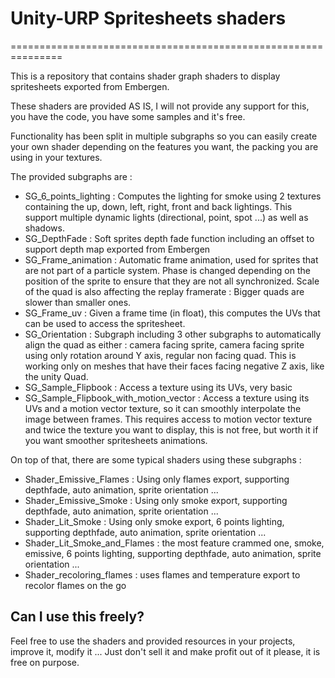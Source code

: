 # Unity-URP Spritesheets shaders
===============================================================

This is a repository that contains shader graph shaders to display spritesheets exported from Embergen.

These shaders are provided AS IS, I will not provide any support for this, you have the code, you have some samples and it's free.

Functionality has been split in multiple subgraphs so you can easily create your own shader depending on the features you want, the packing you are using in your textures. 

The provided subgraphs are : 
- SG_6_points_lighting : Computes the lighting for smoke using 2 textures containing the up, down, left, right, front and back lightings. This support multiple dynamic lights (directional, point, spot ...) as well as shadows.
- SG_DepthFade : Soft sprites depth fade function including an offset to support depth map exported from Embergen 
- SG_Frame_animation : Automatic frame animation, used for sprites that are not part of a particle system. Phase is changed depending on the position of the sprite to ensure that they are not all synchronized. Scale of the quad is also affecting the replay framerate : Bigger quads are slower than smaller ones. 
- SG_Frame_uv : Given a frame time (in float), this computes the UVs that can be used to access the spritesheet.
- SG_Orientation : Subgraph including 3 other subgraphs to automatically align the quad as either : camera facing sprite, camera facing sprite using only rotation around Y axis, regular non facing quad. This is working only on meshes that have their faces facing negative Z axis, like the unity Quad.
- SG_Sample_Flipbook : Access a texture using its UVs, very basic
- SG_Sample_Flipbook_with_motion_vector : Access a texture using its UVs and a motion vector texture, so it can smoothly interpolate the image between frames. This requires access to motion vector texture and twice the texture you want to display, this is not free, but worth it if you want smoother spritesheets animations. 

On top of that, there are some typical shaders using these subgraphs : 
- Shader_Emissive_Flames : Using only flames export, supporting depthfade, auto animation, sprite orientation ...
- Shader_Emissive_Smoke : Using only smoke export, supporting depthfade, auto animation, sprite orientation ...
- Shader_Lit_Smoke : Using only smoke export, 6 points lighting, supporting depthfade, auto animation, sprite orientation ...
- Shader_Lit_Smoke_and_Flames : the most feature crammed one, smoke, emissive, 6 points lighting, supporting depthfade, auto animation, sprite orientation ...
- Shader_recoloring_flames : uses flames and temperature export to recolor flames on the go

Can I use this freely?
----------------------
Feel free to use the shaders and provided resources in your projects, improve it, modify it ... 
Just don't sell it and make profit out of it please, it is free on purpose. 